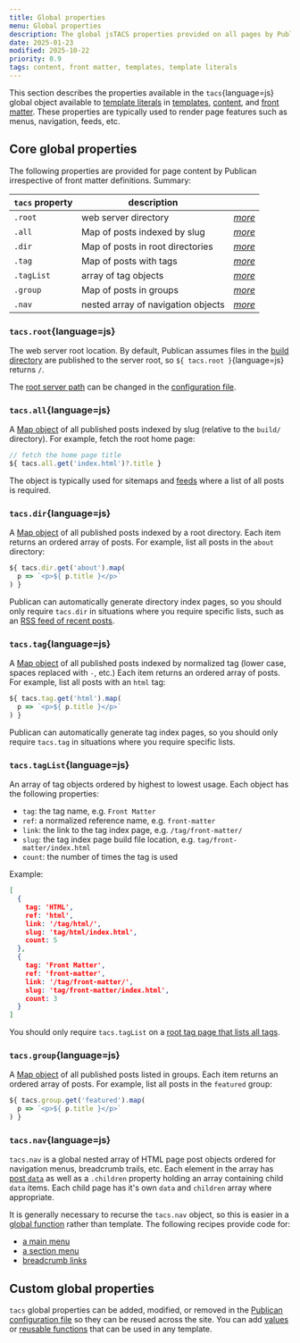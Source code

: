 ```yaml
---
title: Global properties
menu: Global properties
description: The global jsTACS properties provided on all pages by Publican.
date: 2025-01-23
modified: 2025-10-22
priority: 0.9
tags: content, front matter, templates, template literals
---
```


This section describes the properties available in the `tacs`{language=js} global object available to [template literals](--ROOT--docs/setup/jstacs/) in [templates](--ROOT--docs/setup/templates/), [content](--ROOT--docs/setup/content/), and [front matter](--ROOT--docs/reference/front-matter/). These properties are typically used to render page features such as menus, navigation, feeds, etc.


## Core global properties

The following properties are provided for page content by Publican irrespective of front matter definitions. Summary:

|`tacs` property|description||
|---|---|---:|
|`.root`|web server directory|[*more*](#tacsroot)|
|`.all`|Map of posts indexed by slug|[*more*](#tacsall)|
|`.dir`|Map of posts in root directories|[*more*](#tacsdir)|
|`.tag`|Map of posts with tags|[*more*](#tacstag)|
|`.tagList`|array of tag objects|[*more*](#tacstaglist)|
|`.group`|Map of posts in groups|[*more*](#tacsgroup)|
|`.nav`|nested array of navigation objects|[*more*](#tacsnav)|


### `tacs.root`{language=js}

The web server root location. By default, Publican assumes files in the [build directory](--ROOT--docs/reference/publican-options/#directories) are published to the server root, so `${ tacs.root }`{language=js} returns `/`.

The [root server path](--ROOT--docs/reference/publican-options/#root-server-path) can be changed in the [configuration file](--ROOT--docs/setup/configuration/).


### `tacs.all`{language=js}

A [Map object](https://developer.mozilla.org/docs/Web/JavaScript/Reference/Global_Objects/Map) of all published posts indexed by slug (relative to the `build/` directory). For example, fetch the root home page:

```js
// fetch the home page title
${ tacs.all.get('index.html')?.title }
```

The object is typically used for sitemaps and [feeds](--ROOT--docs/recipe/feeds/rss-feed/) where a list of all posts is required.


### `tacs.dir`{language=js}

A [Map object](https://developer.mozilla.org/docs/Web/JavaScript/Reference/Global_Objects/Map) of all published posts indexed by a root directory. Each item returns an ordered array of posts. For example, list all posts in the `about` directory:

```js
${ tacs.dir.get('about').map(
  p => `<p>${ p.title }</p>`
) }
```

Publican can automatically generate directory index pages, so you should only require `tacs.dir` in situations where you require specific lists, such as an [RSS feed of recent posts](--ROOT--docs/recipe/feeds/rss-feed/).


### `tacs.tag`{language=js}

A [Map object](https://developer.mozilla.org/docs/Web/JavaScript/Reference/Global_Objects/Map) of all published posts indexed by normalized tag (lower case, spaces replaced with `-`, etc.) Each item returns an ordered array of posts. For example, list all posts with an `html` tag:

```js
${ tacs.tag.get('html').map(
  p => `<p>${ p.title }</p>`
) }
```

Publican can automatically generate tag index pages, so you should only require `tacs.tag` in situations where you require specific lists.


### `tacs.tagList`{language=js}

An array of tag objects ordered by highest to lowest usage. Each object has the following properties:

* `tag`: the tag name, e.g. `Front Matter`
* `ref`: a normalized reference name, e.g. `front-matter`
* `link`: the link to the tag index page, e.g. `/tag/front-matter/`
* `slug`: the tag index page build file location, e.g. `tag/front-matter/index.html`
* `count`: the number of times the tag is used

Example:

```json
[
  {
    tag: 'HTML',
    ref: 'html',
    link: '/tag/html/',
    slug: 'tag/html/index.html',
    count: 5
  },
  {
    tag: 'Front Matter',
    ref: 'front-matter',
    link: '/tag/front-matter/',
    slug: 'tag/front-matter/index.html',
    count: 3
  }
]
```

You should only require `tacs.tagList` on a [root tag page that lists all tags](--ROOT--docs/setup/tag-indexes/#tacstaglist).


### `tacs.group`{language=js}

A [Map object](https://developer.mozilla.org/docs/Web/JavaScript/Reference/Global_Objects/Map) of all published posts listed in groups. Each item returns an ordered array of posts. For example, list all posts in the `featured` group:

```js
${ tacs.group.get('featured').map(
  p => `<p>${ p.title }</p>`
) }
```


### `tacs.nav`{language=js}

`tacs.nav` is a global nested array of HTML page post objects ordered for navigation menus, breadcrumb trails, etc. Each element in the array has [post `data`](--ROOT--docs/reference/content-properties/) as well as a `.children` property holding an array containing child `data` items. Each child page has it's own `data` and `children` array where appropriate.

It is generally necessary to recurse the `tacs.nav` object, so this is easier in a [global function](--ROOT--docs/reference/template-globals/#defining-global-functions) rather than template. The following recipes provide code for:

* [a main menu](--ROOT--docs/recipe/navigation/main-menu/)
* [a section menu](--ROOT--docs/recipe/navigation/section-menu/)
* [breadcrumb links](--ROOT--docs/recipe/navigation/breadcrumb-links/)


## Custom global properties

`tacs` global properties can be added, modified, or removed in the [Publican configuration file](--ROOT--docs/setup/configuration/) so they can be reused across the site. You can add [values](--ROOT--docs/reference/template-globals/#defining-global-properties) or [reusable functions](--ROOT--docs/reference/template-globals/#defining-global-functions) that can be used in any template.
